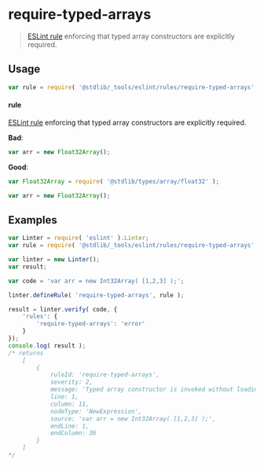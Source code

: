 # require-typed-arrays

> [ESLint rule][eslint-rules] enforcing that typed array constructors are explicitly required.

<section class="intro">

</section>

<!-- /.intro -->

<section class="usage">

## Usage

```javascript
var rule = require( '@stdlib/_tools/eslint/rules/require-typed-arrays' );
```

#### rule

[ESLint rule][eslint-rules] enforcing that typed array constructors are explicitly required.

**Bad**:

<!-- eslint-disable stdlib/require-typed-arrays -->

```javascript
var arr = new Float32Array();
```

**Good**:

``` javascript 
var Float32Array = require( '@stdlib/types/array/float32' );

var arr = new Float32Array();
```

</section>

<!-- /.usage -->

<section class="examples">

## Examples

```javascript
var Linter = require( 'eslint' ).Linter;
var rule = require( '@stdlib/_tools/eslint/rules/require-typed-arrays' );

var linter = new Linter();
var result;

var code = 'var arr = new Int32Array( [1,2,3] );';

linter.defineRule( 'require-typed-arrays', rule );

result = linter.verify( code, {
    'rules': {
        'require-typed-arrays': 'error'
    }
});
console.log( result );
/* returns
    [
        {
            ruleId: 'require-typed-arrays',
            severity: 2,
            message: 'Typed array constructor is invoked without loading it beforehand via require()',
            line: 1,
            column: 11,
            nodeType: 'NewExpression',
            source: 'var arr = new Int32Array( [1,2,3] );',
            endLine: 1,
            endColumn: 36
        }
    ]
*/
```

</section>

<!-- /.examples -->

<section class="links">

[eslint-rules]: https://eslint.org/docs/developer-guide/working-with-rules

</section>

<!-- /.links -->
